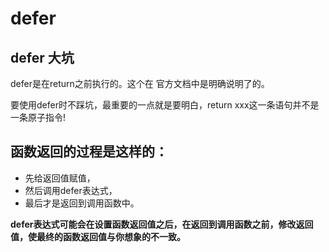 # defer


## defer 大坑


defer是在return之前执行的。这个在 官方文档中是明确说明了的。

要使用defer时不踩坑，最重要的一点就是要明白，return xxx这一条语句并不是一条原子指令!


## 函数返回的过程是这样的：
- 先给返回值赋值，
- 然后调用defer表达式，
- 最后才是返回到调用函数中。

**defer表达式可能会在设置函数返回值之后，在返回到调用函数之前，修改返回值，使最终的函数返回值与你想象的不一致。**